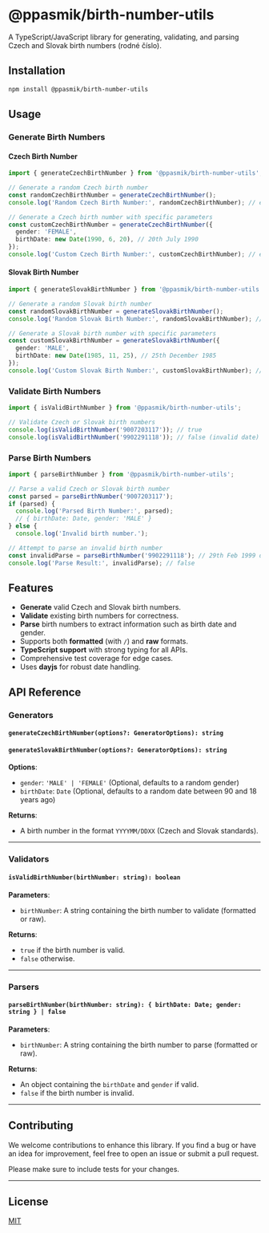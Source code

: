 ﻿# @ppasmik/birth-number-utils

A TypeScript/JavaScript library for generating, validating, and parsing Czech and Slovak birth numbers (rodné číslo).

## Installation

```bash
npm install @ppasmik/birth-number-utils
```

## Usage

### Generate Birth Numbers

#### Czech Birth Number

```typescript
import { generateCzechBirthNumber } from '@ppasmik/birth-number-utils';

// Generate a random Czech birth number
const randomCzechBirthNumber = generateCzechBirthNumber();
console.log('Random Czech Birth Number:', randomCzechBirthNumber); // e.g., "900720/3117"

// Generate a Czech birth number with specific parameters
const customCzechBirthNumber = generateCzechBirthNumber({
  gender: 'FEMALE',
  birthDate: new Date(1990, 6, 20), // 20th July 1990
});
console.log('Custom Czech Birth Number:', customCzechBirthNumber); // e.g., "905720/3111"
```

#### Slovak Birth Number

```typescript
import { generateSlovakBirthNumber } from '@ppasmik/birth-number-utils';

// Generate a random Slovak birth number
const randomSlovakBirthNumber = generateSlovakBirthNumber();
console.log('Random Slovak Birth Number:', randomSlovakBirthNumber); // e.g., "900720/3117"

// Generate a Slovak birth number with specific parameters
const customSlovakBirthNumber = generateSlovakBirthNumber({
  gender: 'MALE',
  birthDate: new Date(1985, 11, 25), // 25th December 1985
});
console.log('Custom Slovak Birth Number:', customSlovakBirthNumber); // e.g., "851225/1234"
```

### Validate Birth Numbers

```typescript
import { isValidBirthNumber } from '@ppasmik/birth-number-utils';

// Validate Czech or Slovak birth numbers
console.log(isValidBirthNumber('9007203117')); // true
console.log(isValidBirthNumber('9902291118')); // false (invalid date)
```

### Parse Birth Numbers

```typescript
import { parseBirthNumber } from '@ppasmik/birth-number-utils';

// Parse a valid Czech or Slovak birth number
const parsed = parseBirthNumber('9007203117');
if (parsed) {
  console.log('Parsed Birth Number:', parsed);
  // { birthDate: Date, gender: 'MALE' }
} else {
  console.log('Invalid birth number.');

// Attempt to parse an invalid birth number
const invalidParse = parseBirthNumber('9902291118'); // 29th Feb 1999 does not exist
console.log('Parse Result:', invalidParse); // false
```

## Features

- **Generate** valid Czech and Slovak birth numbers.
- **Validate** existing birth numbers for correctness.
- **Parse** birth numbers to extract information such as birth date and gender.
- Supports both **formatted** (with `/`) and **raw** formats.
- **TypeScript support** with strong typing for all APIs.
- Comprehensive test coverage for edge cases.
- Uses **dayjs** for robust date handling.

## API Reference

### Generators

#### `generateCzechBirthNumber(options?: GeneratorOptions): string`

#### `generateSlovakBirthNumber(options?: GeneratorOptions): string`

**Options**:

- `gender`: `'MALE' | 'FEMALE'` (Optional, defaults to a random gender)
- `birthDate`: `Date` (Optional, defaults to a random date between 90 and 18 years ago)

**Returns**:

- A birth number in the format `YYYYMM/DDXX` (Czech and Slovak standards).

---

### Validators

#### `isValidBirthNumber(birthNumber: string): boolean`

**Parameters**:

- `birthNumber`: A string containing the birth number to validate (formatted or raw).

**Returns**:

- `true` if the birth number is valid.
- `false` otherwise.

---

### Parsers

#### `parseBirthNumber(birthNumber: string): { birthDate: Date; gender: string } | false`

**Parameters**:

- `birthNumber`: A string containing the birth number to parse (formatted or raw).

**Returns**:

- An object containing the `birthDate` and `gender` if valid.
- `false` if the birth number is invalid.

---

## Contributing

We welcome contributions to enhance this library. If you find a bug or have an idea for improvement, feel free to open an issue or submit a pull request.

Please make sure to include tests for your changes.

---

## License

[MIT](https://choosealicense.com/licenses/mit/)
